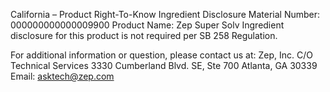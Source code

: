  
 
 
California – Product Right-To-Know Ingredient Disclosure 
Material Number: 000000000000009900 
Product Name: Zep Super Solv 
Ingredient disclosure for this product is not required per SB 258 Regulation. 
 
For additional information or question, please contact us at: 
Zep, Inc. 
C/O Technical Services 
3330 Cumberland Blvd. SE, Ste 700 
Atlanta, GA 30339 
Email: asktech@zep.com 
 
 
 
 

